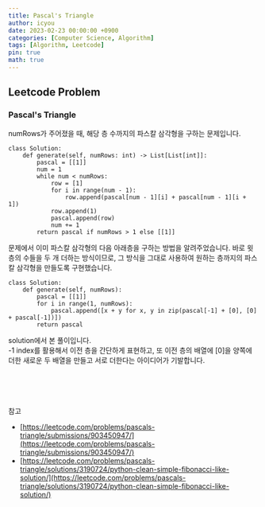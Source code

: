 ```yaml
---
title: Pascal's Triangle
author: icyou
date: 2023-02-23 00:00:00 +0900
categories: [Computer Science, Algorithm]
tags: [Algorithm, Leetcode]
pin: true
math: true
---
```


## Leetcode Problem

### Pascal's Triangle
numRows가 주어졌을 때, 해당 층 수까지의 파스칼 삼각형을 구하는 문제입니다.

```
class Solution:
    def generate(self, numRows: int) -> List[List[int]]:
        pascal = [[1]]
        num = 1
        while num < numRows:
            row = [1]
            for i in range(num - 1):
                row.append(pascal[num - 1][i] + pascal[num - 1][i + 1])
            row.append(1)
            pascal.append(row)
            num += 1
        return pascal if numRows > 1 else [[1]]
```
문제에서 이미 파스칼 삼각형의 다음 아래층을 구하는 방법을 알려주었습니다. 바로 윗층의 수들을 두 개 더하는 방식이므로, 그 방식을 그대로 사용하여 원하는 층까지의 파스칼 삼각형을 만들도록 구현했습니다.


```
class Solution:
    def generate(self, numRows):
        pascal = [[1]]
        for i in range(1, numRows):
            pascal.append([x + y for x, y in zip(pascal[-1] + [0], [0] + pascal[-1])])
        return pascal
```
solution에서 본 풀이입니다.  
-1 index를 활용해서 이전 층을 간단하게 표현하고, 또 이전 층의 배열에 [0]을 양쪽에 더한 새로운 두 배열을 만들고 서로 더한다는 아이디어가 기발합니다.

<br/><br/><br/><br/>
참고 
- [https://leetcode.com/problems/pascals-triangle/submissions/903450947/](https://leetcode.com/problems/pascals-triangle/submissions/903450947/)
- [https://leetcode.com/problems/pascals-triangle/solutions/3190724/python-clean-simple-fibonacci-like-solution/](https://leetcode.com/problems/pascals-triangle/solutions/3190724/python-clean-simple-fibonacci-like-solution/)
